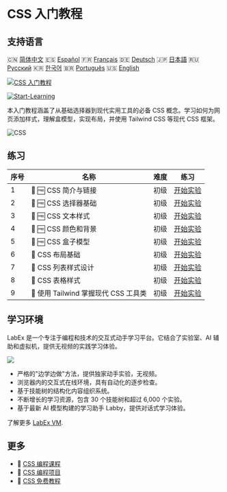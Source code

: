 # CSS 入门教程

## 支持语言

🇨🇳 [简体中文](README_zh.md) 🇪🇸 [Español](README_es.md) 🇫🇷 [Français](README_fr.md) 🇩🇪 [Deutsch](README_de.md) 🇯🇵 [日本語](README_ja.md) 🇷🇺 [Русский](README_ru.md) 🇰🇷 [한국어](README_ko.md) 🇧🇷 [Português](README_pt.md) 🇺🇸 [English](README.md) 

[![CSS 入门教程](https://cover-creator.labex.io/css-for-beginners.png?lang=zh)](https://labex.io/zh/courses/css-for-beginners)

[![Start-Learning](https://img.shields.io/badge/Start-Learning-whitesmoke?style=for-the-badge)](https://labex.io/zh/courses/css-for-beginners)

本入门教程涵盖了从基础选择器到现代实用工具的必备 CSS 概念。学习如何为网页添加样式，理解盒模型，实现布局，并使用 Tailwind CSS 等现代 CSS 框架。

![CSS](https://img.shields.io/badge/CSS-whitesmoke?style=for-the-badge&logo=css)


## 练习

|   序号 | 名称                                  | 难度   | 练习                                                                                                               |
|--------|---------------------------------------|--------|--------------------------------------------------------------------------------------------------------------------|
|      1 | 📖 🆓 CSS 简介与链接                  | 初级   | <a target='_blank' href='https://labex.io/zh/tutorials/css-css-introduction-and-linking-598030'>开始实验</a>       |
|      2 | 📖 🆓 CSS 选择器基础                  | 初级   | <a target='_blank' href='https://labex.io/zh/tutorials/css-css-selectors-basics-598033'>开始实验</a>               |
|      3 | 📖 🆓 CSS 文本样式                    | 初级   | <a target='_blank' href='https://labex.io/zh/tutorials/css-css-text-styling-598036'>开始实验</a>                   |
|      4 | 📖 🆓 CSS 颜色和背景                  | 初级   | <a target='_blank' href='https://labex.io/zh/tutorials/css-css-colors-and-backgrounds-598029'>开始实验</a>         |
|      5 | 📖 🆓 CSS 盒子模型                    | 初级   | <a target='_blank' href='https://labex.io/zh/tutorials/css-css-box-model-598028'>开始实验</a>                      |
|      6 | 📖  CSS 布局基础                      | 初级   | <a target='_blank' href='https://labex.io/zh/tutorials/css-css-layout-basics-598031'>开始实验</a>                  |
|      7 | 📖  CSS 列表样式设计                  | 初级   | <a target='_blank' href='https://labex.io/zh/tutorials/css-css-styling-lists-598034'>开始实验</a>                  |
|      8 | 📖  CSS 表格样式                      | 初级   | <a target='_blank' href='https://labex.io/zh/tutorials/css-css-styling-tables-598035'>开始实验</a>                 |
|      9 | 📖  使用 Tailwind 掌握现代 CSS 工具类 | 初级   | <a target='_blank' href='https://labex.io/zh/tutorials/css-css-modern-utilities-with-tailwind-598032'>开始实验</a> |

## 学习环境

LabEx 是一个专注于编程和技术的交互式动手学习平台。它结合了实验室、AI 辅助和虚拟机，提供无视频的实践学习体验。

![](https://tutorial-screenshot.getvm.io/images/vm-1725247253.png)

- 严格的"边学边做"方法，提供独家动手实验，无视频。
- 浏览器内的交互式在线环境，具有自动化的逐步检查。
- 基于技能树的结构化内容组织系统。
- 不断增长的学习资源，包含 30 个技能树和超过 6,000 个实验。
- 基于最新 AI 模型构建的学习助手 Labby，提供对话式学习体验。

了解更多 [LabEx VM](https://support.labex.io/using-labex/virtual-machine).

## 更多

- 🔗 [CSS 编程课程](https://github.com/labex-labs/awesome-programming-courses)
- 🔗 [CSS 编程项目](https://github.com/labex-labs/awesome-programming-projects)
- 🔗 [CSS 免费教程](https://github.com/labex-labs/css-free-tutorials)

